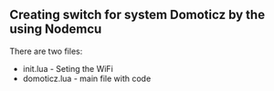 <h2>Creating switch for system Domoticz by the using Nodemcu</h2>
There are two files:
<ul>
<li> init.lua - Seting the WiFi
<li> domoticz.lua - main file with code
</ul>
